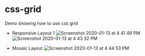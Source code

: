 # css-grid
Demo showing how to use css grid

- Responsive Layout 1
![Screenshot 2020-01-13 at 4 41 49 PM](https://user-images.githubusercontent.com/41294736/72253560-a4829d00-3623-11ea-9530-915aceafc0ab.png)
![Screenshot 2020-01-13 at 4 43 32 PM](https://user-images.githubusercontent.com/41294736/72253664-deec3a00-3623-11ea-8112-c054204aa875.png)

- Mosaic Layout 
![Screenshot 2020-01-13 at 4 44 53 PM](https://user-images.githubusercontent.com/41294736/72253758-12c75f80-3624-11ea-9bd3-93c946317fea.png)
